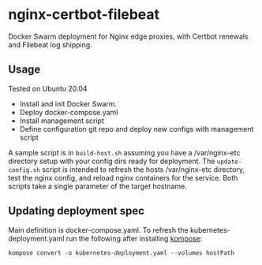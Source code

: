 # nginx-certbot-filebeat

Docker Swarm deployment for Nginx edge proxies, with Certbot renewals and Filebeat log shipping.

## Usage

Tested on Ubuntu 20.04

 - Install and init Docker Swarm.
 - Deploy docker-compose.yaml
 - Install management script
 - Define configuration git repo and deploy new configs with management script

A sample script is in `build-host.sh` assuming you have a /var/nginx-etc directory setup with your config dirs ready for deployment.
The `update-config.sh` script is intended to refresh the hosts /var/nginx-etc directory, test the nginx config, and reload nginx containers
for the service. Both scripts take a single parameter of the target hostname.

## Updating deployment spec

Main definition is docker-compose.yaml. To refresh the kubernetes-deployment.yaml run the following after installing [kompose](https://kompose.io/):

```
kompose convert -o kubernetes-deployment.yaml --volumes hostPath
```
